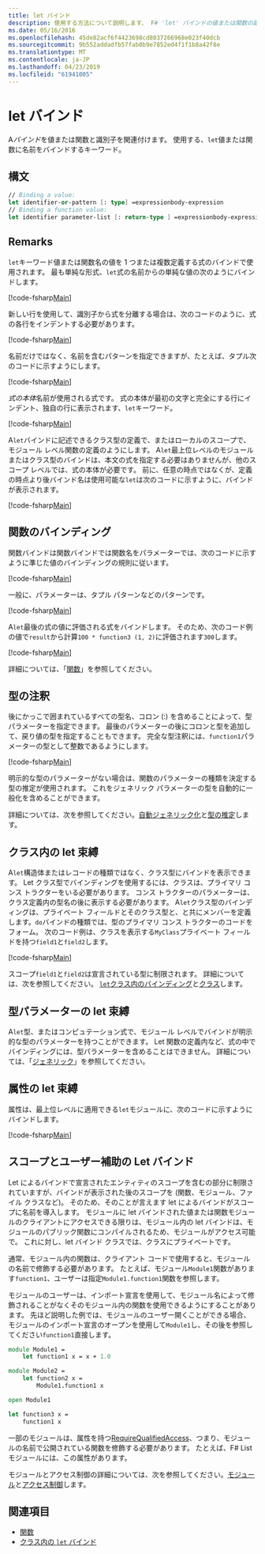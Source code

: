 ```yaml
---
title: let バインド
description: 使用する方法について説明します、 F# 'let' バインドの値または関数の識別子を関連付けます。
ms.date: 05/16/2016
ms.openlocfilehash: 45de82acf6f4423698cd8037266968e023f40dcb
ms.sourcegitcommit: 9b552addadfb57fab0b9e7852ed4f1f1b8a42f8e
ms.translationtype: MT
ms.contentlocale: ja-JP
ms.lasthandoff: 04/23/2019
ms.locfileid: "61941005"
---
```

# <a name="let-bindings"></a>let バインド

A*バインド*を値または関数と識別子を関連付けます。 使用する、`let`値または関数に名前をバインドするキーワード。

## <a name="syntax"></a>構文

```fsharp
// Binding a value:
let identifier-or-pattern [: type] =expressionbody-expression
// Binding a function value:
let identifier parameter-list [: return-type ] =expressionbody-expression
```

## <a name="remarks"></a>Remarks

`let`キーワード値または関数名の値を 1 つまたは複数定義する式のバインドで使用されます。 最も単純な形式、`let`式の名前からの単純な値の次のようにバインドします。

[!code-fsharp[Main](../../../../samples/snippets/fsharp/lang-ref-1/snippet1101.fs)]

新しい行を使用して、識別子から式を分離する場合は、次のコードのように、式の各行をインデントする必要があります。

[!code-fsharp[Main](../../../../samples/snippets/fsharp/lang-ref-1/snippet1102.fs)]

名前だけではなく、名前を含むパターンを指定できますが、たとえば、タプル次のコードに示すようにします。

[!code-fsharp[Main](../../../../samples/snippets/fsharp/lang-ref-1/snippet1103.fs)]

*式の本体*名前が使用される式です。 式の本体が最初の文字と完全にする行にインデント、独自の行に表示されます、`let`キーワード。

[!code-fsharp[Main](../../../../samples/snippets/fsharp/lang-ref-1/snippet1104.fs)]

A`let`バインドに記述できるクラス型の定義で、またはローカルのスコープで、モジュール レベル関数の定義のようにします。 A`let`最上位レベルのモジュールまたはクラス型のバインドは、本文の式を指定する必要はありませんが、他のスコープ レベルでは、式の本体が必要です。 前に、任意の時点ではなくが、定義の時点より後バインド名は使用可能な`let`は次のコードに示すように、バインドが表示されます。

[!code-fsharp[Main](../../../../samples/snippets/fsharp/lang-ref-1/snippet1105.fs)]

## <a name="function-bindings"></a>関数のバインディング

関数バインドは関数バインドでは関数名をパラメーターでは、次のコードに示すように準じた値のバインディングの規則に従います。

[!code-fsharp[Main](../../../../samples/snippets/fsharp/lang-ref-1/snippet1106.fs)]

一般に、パラメーターは、タプル パターンなどのパターンです。

[!code-fsharp[Main](../../../../samples/snippets/fsharp/lang-ref-1/snippet1107.fs)]

A`let`最後の式の値に評価される式をバインドします。 そのため、次のコード例の値で`result`から計算`100 * function3 (1, 2)`に評価されます`300`します。

[!code-fsharp[Main](../../../../samples/snippets/fsharp/lang-ref-1/snippet1109.fs)]

詳細については、「[関数](index.md)」を参照してください。

## <a name="type-annotations"></a>型の注釈

後にかっこで囲まれているすべての型名、コロン (:) を含めることによって、型パラメーターを指定できます。 最後のパラメーターの後にコロンと型を追加して、戻り値の型を指定することもできます。 完全な型注釈には、`function1`パラメーターの型として整数であるようにします。

[!code-fsharp[Main](../../../../samples/snippets/fsharp/lang-ref-1/snippet1108.fs)]

明示的な型のパラメーターがない場合は、関数のパラメーターの種類を決定する型の推定が使用されます。 これをジェネリック パラメーターの型を自動的に一般化を含めることができます。

詳細については、次を参照してください。[自動ジェネリック化](../generics/automatic-generalization.md)と[型の推定](../type-inference.md)します。

## <a name="let-bindings-in-classes"></a>クラス内の let 束縛

A`let`構造体またはレコードの種類ではなく、クラス型にバインドを表示できます。 Let クラス型でバインディングを使用するには、クラスは、プライマリ コンス トラクターをいる必要があります。 コンス トラクターのパラメーターは、クラス定義内の型名の後に表示する必要があります。 A`let`クラス型のバインディングは、プライベート フィールドとそのクラス型と、と共にメンバーを定義します。`do`バインドの種類では、型のプライマリ コンス トラクターのコードをフォーム。 次のコード例は、クラスを表示する`MyClass`プライベート フィールドを持つ`field1`と`field2`します。

[!code-fsharp[Main](../../../../samples/snippets/fsharp/lang-ref-1/snippet1110.fs)]

スコープ`field1`と`field2`は宣言されている型に制限されます。 詳細については、次を参照してください。 [ `let`クラス内のバインディング](../members/let-bindings-in-classes.md)と[クラス](../classes.md)します。

## <a name="type-parameters-in-let-bindings"></a>型パラメーターの let 束縛

A`let`型、またはコンピュテーション式で、モジュール レベルでバインドが明示的な型のパラメーターを持つことができます。 Let 関数の定義内など、式の中でバインディングには、型パラメーターを含めることはできません。 詳細については、「[ジェネリック](../generics/index.md)」を参照してください。

## <a name="attributes-on-let-bindings"></a>属性の let 束縛

属性は、最上位レベルに適用できる`let`モジュールに、次のコードに示すようにバインドします。

[!code-fsharp[Main](../../../../samples/snippets/fsharp/lang-ref-1/snippet1111.fs)]

## <a name="scope-and-accessibility-of-let-bindings"></a>スコープとユーザー補助の Let バインド

Let によるバインドで宣言されたエンティティのスコープを含むの部分に制限されていますが、バインドが表示された後のスコープを (関数、モジュール、ファイル クラスなど)。 そのため、そのことが言えます let によるバインドがスコープに名前を導入します。 モジュールに let バインドされた値または関数モジュールのクライアントにアクセスできる限りは、モジュール内の let バインドは、モジュールのパブリック関数にコンパイルされるため、モジュールがアクセス可能で。 これに対し、let バインド クラスでは、クラスにプライベートです。

通常、モジュール内の関数は、クライアント コードで使用すると、モジュールの名前で修飾する必要があります。 たとえば、モジュール`Module1`関数があります`function1`、ユーザーは指定`Module1.function1`関数を参照します。

モジュールのユーザーは、インポート宣言を使用して、モジュール名によって修飾されることがなくそのモジュール内の関数を使用できるようにすることがあります。 先ほど説明した例では、モジュールのユーザー開くことができる場合、モジュールのインポート宣言のオープンを使用して`Module1`し、その後を参照してください`function1`直接します。

```fsharp
module Module1 =
    let function1 x = x + 1.0

module Module2 =
    let function2 x =
        Module1.function1 x

open Module1

let function3 x =
    function1 x
```

一部のモジュールは、属性を持つ[RequireQualifiedAccess](https://msdn.microsoft.com/library/8b9b6ade-0471-4413-ac5d-638cd0de5f15)、つまり、モジュールの名前で公開されている関数を修飾する必要があります。 たとえば、F# List モジュールには、この属性があります。

モジュールとアクセス制御の詳細については、次を参照してください。[モジュール](../modules.md)と[アクセス制御](../access-control.md)します。

## <a name="see-also"></a>関連項目

- [関数](index.md)
- [クラス内の `let` バインド](../members/let-bindings-in-classes.md)